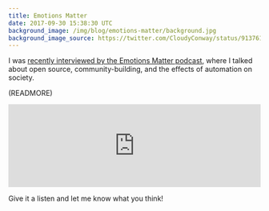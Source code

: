 ```yaml
---
title: Emotions Matter
date: 2017-09-30 15:38:30 UTC
background_image: /img/blog/emotions-matter/background.jpg
background_image_source: https://twitter.com/CloudyConway/status/913761780010283008
---
```


I was [recently interviewed by the Emotions Matter podcast](http://emaww.com/podcast/en/creating-compassionate-software-begins-engineer-ash-furrow/), where I talked about open source, community-building, and the effects of automation on society.

(READMORE)

<iframe width="100%" height="166" scrolling="no" frameborder="no" src="https://w.soundcloud.com/player/?url=https%3A//api.soundcloud.com/tracks/344489207&amp;color=ff5d61&amp;hide_related=true"></iframe>

Give it a listen and let me know what you think!
